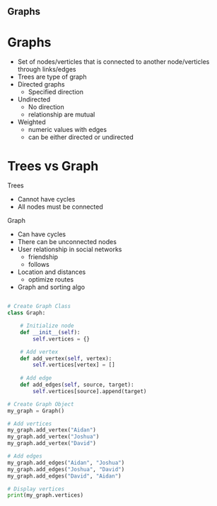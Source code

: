 ## Graphs

# Graphs
- Set of nodes/verticles that is connected to another node/verticles through links/edges
- Trees are type of graph
- Directed graphs
    - Specified direction
- Undirected
    - No direction
    - relationship are mutual
- Weighted
    - numeric values with edges
    - can be either directed or undirected

# Trees vs Graph

Trees
- Cannot have cycles
- All nodes must be connected

Graph
- Can have cycles
- There can be unconnected nodes
- User relationship in social networks
    - friendship
    - follows
- Location and distances
    - optimize routes
- Graph and sorting algo

```python

# Create Graph Class
class Graph:

    # Initialize node
    def __init__(self):
        self.vertices = {}

    # Add vertex
    def add_vertex(self, vertex):
        self.vertices[vertex] = []
    
    # Add edge
    def add_edges(self, source, target):
        self.vertices[source].append(target)

# Create Graph Object
my_graph = Graph()

# Add vertices
my_graph.add_vertex("Aidan")
my_graph.add_vertex("Joshua")
my_graph.add_vertex("David")

# Add edges
my_graph.add_edges("Aidan", "Joshua")
my_graph.add_edges("Joshua", "David")
my_graph.add_edges("David", "Aidan")

# Display vertices
print(my_graph.vertices)


```